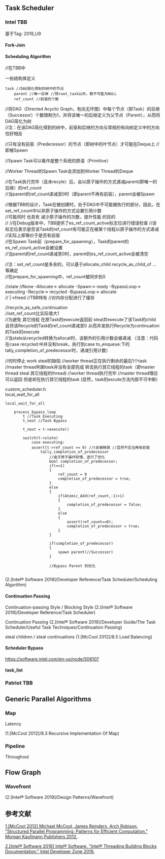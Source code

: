 ﻿## Task Scheduler

### Intel TBB

基于Tag: 2019_U9  

#### Fork-Join

#### Scheduling Algorithm

//在TBB中

一些结构体定义  
```
task //DAG简化得到的树中的节点
    parent //唯一后继 //除root_task以外，都不可能为NULL
    ref_count //前驱的个数
```

//将DAG（Directed Acyclic Graph，有向无环图）中每个节点（即Task）的后继（Successor）个数限制为1，并将该唯一的后继定义为父节点（Parent），从而将DAG简化为树  
//注：在该DAG简化得到的树中，前驱和后继的方向与常规的有向树定义中的方向恰好相反  

//只有没有前驱（Predecessor）的节点（即树中的叶节点）才可能在Deque上 //即被Spawn 

//Spawn Task可以看作是整个系统的原语（Primitive）

//Worker Thread的Spawn Task会添加到Worker Thread的Deque  

//在Task执行完毕（且未recyle）后，会以原子操作的方式递减parent(即唯一的后继）的ref_count  
//当parent的ref_count递减至0时（即parent不再有前驱），parent会被Spawn  

//根据TBB的设计，Task在被创建时，处于DAG中不可能被执行的部分，因此，在set_ref_count中以非原子操作的方式设置引用计数  
//可能同时 也具有 减少原子操作的次数，提升性能 的目的  
//
//在Debug版本中，TBB提供了es_ref_count_active标志位进行错误检查 //该标志位表示是否该Task的ref_count有可能正在被某个线程以原子操作的方式递减 //实际上即等价于是否有前驱  
//在Spawn Task前（prepare_for_spawning），Task的parent的es_ref_count_active会被设置  
//当parent的ref_count递减至0时，parent的es_ref_count_active会被清空  

//注：set_ref_count是多余的，可以基于allocate_child recycle_as_child_of ... 等确定  
//在prepare_for_spawning中，ref_count被同步到0


//state
//None -Allocate-> allocate -Spawn-> ready -BypassLoop-> executing -Recycle-> recycled -BypassLoop-> allocate  
//                                                          |->freed //TBB特有 //对内存分配进行了缓存  

//recycle_as_safe_continuation  
//set_ref_count比实际值大1  
//为避免 其它线程 在原Task的execute返回前 steal并execute了该Task的child 且将该Recycle的Task的ref_count递减至0 从而并发执行Recycle为continuation的Task的execute  
//当state从recycled转换为allocat时，该额外的引用计数会被递减 （注意：代码在case recycled:中并没有break，执行到case to_enqueue:下的tally_completion_of_predecessor时，递减引用计数）  
  

//何时停止
work steal的缺陷
//worker thread正在执行剩余的最后1个task
//master thread判断task并没有全部完成 转去执行其它线程的task（即master thread steal 其它线程的thread)
//worker thread执行完毕 //master thread理应可以返回 但是却在执行其它线程的task (显然，task的excute方法内部不可中断)

custom_scheduler.h  
local_wait_for_all  
```
local_wait_for_all
    
    process_bypass_loop
        t //Task Executing
        t_next //Task Bypass

        t_next = t->execute()

        switch(t->state)
            case executing:
            assert(t->ref_count == 0) //t会被释放 //显然不应当再有前驱
                tally_completion_of_predecessor
                    //由于原子操作较慢，进行了优化
                    bool completion_of_predecessor;
                    if(==1)
                    {
                        ref_count = 0
                        completion_of_predecessor = true;
                    }
                    else
                    {
                        if(Atomic_Add(ref_count,-1)>1)
                        {
                            completion_of_predecessor = false;
                        }
                        else
                        {
                            assert(ref_count==0);
                            completion_of_predecessor = true;
                        }
                    }

                    if(completion_of_predecessor)
                    {
                        spawn parent(//Successor)
                    }

                    //Bypass Parent 的优化


```

(2.\[Intel® Software 2019\]/Developer Reference/Task Scheduler/Scheduling Algorithm)


#### Continuation Passing


Continuation-passing Style / Blocking Style (2.\[Intel® Software 2019\]/Developer Reference/Task Scheduler)  

Continuation Passing (2.\[Intel® Software 2019\]/Developer Guide/The Task Scheduler/Useful Task Techniques/Continuation Passing)  

steal children / steal continuations (1.\[McCool 2012\]/8.5 Load Balancing)  

#### Scheduler Bypass
https://software.intel.com/en-us/node/506107  

#### task_list

### Patriot TBB


## Generic Parallel Algorithms

### Map

Latency

(1.\[McCool 2012\]/8.3 Recursive Implementation Of Map)

### Pipeline

Throughout

## Flow Graph

### Wavefront

(2.\[Intel® Software 2019\]/Design Patterns/Wavefront) 

## 参考文献

[1.\[McCool 2012\] Michael McCool, James Reinders, Arch Robison. "Structured Parallel Programming: Patterns for Efficient Computation." Morgan Kaufmann Publishers 2012.](http://parallelbook.com/)  

[2.\[Intel® Software 2019\] Intel® Software. "Intel® Threading Building Blocks Documentation." Intel Developer Zone 2019.](https://www.threadingbuildingblocks.org/docs/help/index.htm)  